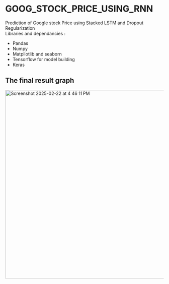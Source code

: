 # GOOG_STOCK_PRICE_USING_RNN

Prediction of Google stock Price using Stacked LSTM and Dropout Regularization<br>
Libraries and dependancies :
- Pandas
- Numpy
- Matpllotlib and seaborn
- Tensorflow for model building
- Keras

## The final result graph

<img width="598" alt="Screenshot 2025-02-22 at 4 46 11 PM" src="https://github.com/user-attachments/assets/9dabaf42-07e7-4cad-a297-9c50f4487655" />



